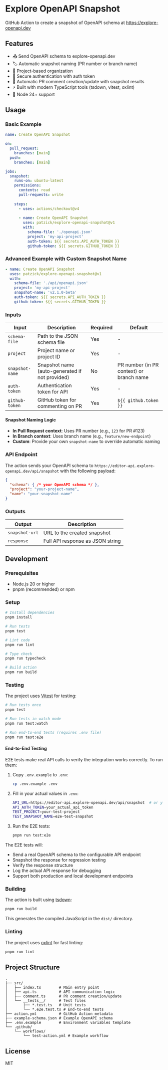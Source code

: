 # Explore OpenAPI Snapshot

GitHub Action to create a snapshot of OpenAPI schema at https://explore-openapi.dev

## Features

- 📤 Send OpenAPI schema to explore-openapi.dev
- 🏷️ Automatic snapshot naming (PR number or branch name)
- 📁 Project-based organization
- 🔐 Secure authentication with auth token
- 💬 Automatic PR comment creation/update with snapshot results
- ⚡ Built with modern TypeScript tools (tsdown, vitest, oxlint)
- 🎯 Node 24+ support

## Usage

### Basic Example

```yaml
name: Create OpenAPI Snapshot

on:
  pull_request:
    branches: [main]
  push:
    branches: [main]

jobs:
  snapshot:
    runs-on: ubuntu-latest
    permissions:
      contents: read
      pull-requests: write
    
    steps:
      - uses: actions/checkout@v4
      
      - name: Create OpenAPI Snapshot
        uses: patzick/explore-openapi-snapshot@v1
        with:
          schema-file: './openapi.json'
          project: 'my-api-project'
          auth-token: ${{ secrets.API_AUTH_TOKEN }}
          github-token: ${{ secrets.GITHUB_TOKEN }}
```

### Advanced Example with Custom Snapshot Name

```yaml
- name: Create OpenAPI Snapshot
  uses: patzick/explore-openapi-snapshot@v1
  with:
    schema-file: './api/openapi.json'
    project: 'my-api-project'
    snapshot-name: 'v2.1.0-beta'
    auth-token: ${{ secrets.API_AUTH_TOKEN }}
    github-token: ${{ secrets.GITHUB_TOKEN }}
```

### Inputs

| Input | Description | Required | Default |
|-------|-------------|----------|---------|
| `schema-file` | Path to the JSON schema file | Yes | - |
| `project` | Project name or project ID | Yes | - |
| `snapshot-name` | Snapshot name (auto-generated if not provided) | No | PR number (in PR context) or branch name |
| `auth-token` | Authentication token for API | Yes | - |
| `github-token` | GitHub token for commenting on PR | Yes | `${{ github.token }}` |

#### Snapshot Naming Logic

- **In Pull Request context**: Uses PR number (e.g., `123` for PR #123)
- **In Branch context**: Uses branch name (e.g., `feature/new-endpoint`)
- **Custom**: Provide your own `snapshot-name` to override automatic naming

### API Endpoint

The action sends your OpenAPI schema to `https://editor-api.explore-openapi.dev/api/snapshot` with the following payload:

```json
{
  "schema": { /* your OpenAPI schema */ },
  "project": "your-project-name",
  "name": "your-snapshot-name"
}
```

### Outputs

| Output | Description |
|--------|-------------|
| `snapshot-url` | URL to the created snapshot |
| `response` | Full API response as JSON string |

## Development

### Prerequisites

- Node.js 20 or higher
- pnpm (recommended) or npm

### Setup

```bash
# Install dependencies
pnpm install

# Run tests
pnpm test

# Lint code
pnpm run lint

# Type check
pnpm run typecheck

# Build action
pnpm run build
```

### Testing

The project uses [Vitest](https://vitest.dev/) for testing:

```bash
# Run tests once
pnpm test

# Run tests in watch mode
pnpm run test:watch

# Run end-to-end tests (requires .env file)
pnpm run test:e2e
```

#### End-to-End Testing

E2E tests make real API calls to verify the integration works correctly. To run them:

1. Copy `.env.example` to `.env`:
   ```bash
   cp .env.example .env
   ```

2. Fill in your actual values in `.env`:
   ```bash
   API_URL=https://editor-api.explore-openapi.dev/api/snapshot  # or your local dev server
   API_AUTH_TOKEN=your_actual_api_token
   TEST_PROJECT=your-test-project
   TEST_SNAPSHOT_NAME=e2e-test-snapshot
   ```

3. Run the E2E tests:
   ```bash
   pnpm run test:e2e
   ```

The E2E tests will:
- Send a real OpenAPI schema to the configurable API endpoint
- Snapshot the response for regression testing
- Verify the response structure
- Log the actual API response for debugging
- Support both production and local development endpoints

### Building

The action is built using [tsdown](https://github.com/egoist/tsdown):

```bash
pnpm run build
```

This generates the compiled JavaScript in the `dist/` directory.

### Linting

The project uses [oxlint](https://oxc.rs/) for fast linting:

```bash
pnpm run lint
```

## Project Structure

```
.
├── src/
│   ├── index.ts        # Main entry point
│   ├── api.ts          # API communication logic
│   ├── comment.ts      # PR comment creation/update
│   └── __tests__/      # Test files
│       ├── *.test.ts   # Unit tests
│       └── *.e2e.test.ts # End-to-end tests
├── action.yml          # GitHub Action metadata
├── example-schema.json # Example OpenAPI schema
├── .env.example        # Environment variables template
└── .github/
    └── workflows/
        └── test-action.yml # Example workflow
```

## License

MIT
